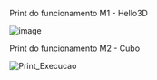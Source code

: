 Print do funcionamento M1 - Hello3D

![image](https://github.com/ArthurBuenoStein/ProjetosFundamentosCG/assets/77999897/b6304e38-80d9-4fd9-b456-ef4a33f7d914)

Print do funcionamento M2 - Cubo

![Print_Execucao](https://github.com/ArthurBuenoStein/ProjetosFundamentosCG/assets/77999897/60327663-1d99-428b-92c5-5fe3b83012d2)
